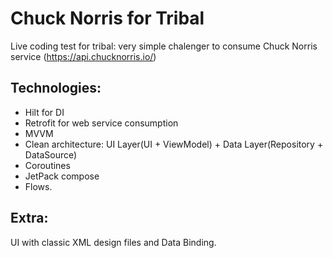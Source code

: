 # Chuck Norris for Tribal
Live coding test for tribal: very simple chalenger to consume Chuck Norris service (https://api.chucknorris.io/)

## Technologies:

* Hilt for DI
* Retrofit for web service consumption
* MVVM
* Clean architecture: UI Layer(UI + ViewModel) + Data Layer(Repository + DataSource)
* Coroutines
* JetPack compose
* Flows.

## Extra:
UI with classic XML design files and Data Binding.
